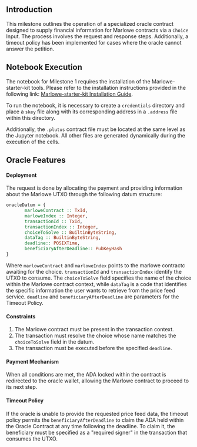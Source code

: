 ## Introduction

This milestone outlines the operation of a specialized oracle contract designed to supply financial information for Marlowe contracts via a `Choice` Input. The process involves the request and response steps. Additionally, a timeout policy has been implemented for cases where the oracle cannot answer the petition.

## Notebook Execution

The notebook for Milestone 1 requires the installation of the Marlowe-starter-kit tools. Please refer to the installation instructions provided in the following link: [Marlowe-starter-kit Installation Guide](https://github.com/input-output-hk/marlowe-starter-kit/blob/main/docs/docker.md).

To run the notebook, it is necessary to create a `credentials` directory and place a `skey` file along with its corresponding address in a `.address` file within this directory.

Additionally, the `.plutus` contract file must be located at the same level as the Jupyter notebook. All other files are generated dynamically during the execution of the cells.

## Oracle Features

#### Deployment

The request is done by allocating the payment and providing information about the Marlowe UTXO through the following datum structure:

```haskell
oracleDatum = {
       marloweContract :: TxId,
       marloweIndex :: Integer, 
       transactionId :: TxId,
       transactionIndex :: Integer,
       choiceToSolve :: BuiltinByteString,
       dataTag :: BuiltinByteString,
       deadline:: POSIXTime,
       beneficiaryAfterDeadline:: PubKeyHash
}
```

Where `marloweContract` and `marloweIndex` points to the marlowe contractc awaiting for the choice. `transactionId` and `transactionIndex` identify the UTXO  to consume. The `choiceToSolve` field specifies the name of the choice within the Marlowe contract context, while `dataTag` is a code that identifies the specific information the user wants to retrieve from the price feed service. `deadline` and `beneficiaryAfterDeadline` are parameters for the Timeout Policy.

#### Constraints

1. The Marlowe contract must be present in the transaction context.
2. The transaction must resolve the choice whose name matches the `choiceToSolve` field in the datum.
3. The transaction must be executed before the specified `deadline`.

#### Payment Mechanism

When all conditions are met, the ADA locked within the contract is redirected to the oracle wallet, allowing the Marlowe contract to proceed to its next step.

#### Timeout Policy

If the oracle is unable to provide the requested price feed data, the timeout policy permits the `beneficiaryAfterDeadline` to claim the ADA held within the Oracle Contract at any time following the deadline. To claim it, the beneficiary must be specified as a "required signer" in the transaction that consumes the UTXO.